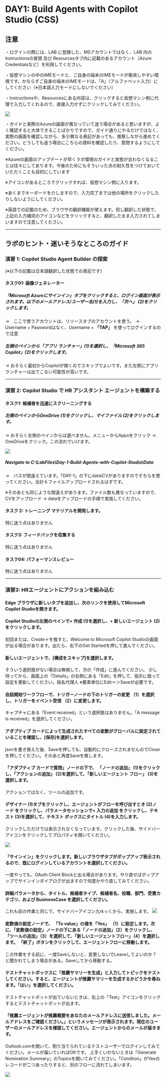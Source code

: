 # DAY1: Build Agents with Copilot Studio (CSS)

## 注意
・ログインの際には、LAB に登録した、MSアカウントではなく、LAB 内の Instructionsの冒頭 及び Resourcesタブ内に記載のあるアカウント（Azure Credentialsなど）を利用してください。

・仮想マシンの中のIMEモードと、ご自身の端末のIMEモードが衝突しやすい環境です。かならずご自身の端末のIMEモードは、「A」（アルファベット入力）にしてください（※日本語入力モードにしないでください）

・Instructionsや、Resourcesにある内容は、クリックすると仮想マシン側に代理で入力してくれるので、直接入力せずにクリックしてみてください。

![](assets/2025-10-05-12-46-29.png)

・ガイドと実際のAzureの画面が異なっていて迷う場合があると思いますが、よく確認すると大体できることばかりですので、ガイド通りにやるだけではなく、実際の画面を確認しながら、多少異なる表記があっても、推察しながら進めてください。どうしても迷う場合にこちらの資料を確認したり、質問するようにしてください。

※Azureの画面のアップデートが早くラボ環境のガイドと実態が合わなくなることは往々にしてあります。今後のためにもそういった点の耐久性をつけておいていただくことも目的にしています

※アイコンがあるところでクリックすれば、仮想マシン側に入ります。

※あくまでキーボードを介しますので、入力完了までは他の場所をクリックしたりしないようにしてください。

※英語での記載のため、ブラウザの翻訳機能が使えます。但し翻訳した状態で、上記の入力補完のアイコンなどをクリックすると、翻訳したまま入力されてしまいますので注意してください。

----
## ラボのヒント・迷いそうなところのガイド

### 演習 1: Copilot Studio Agent Builder の探索
(※以下の記載は日本語翻訳した状態での表記です)

#### タスク01: 画像ジェネレーター
##### 「Microsoft Azureにサインイン」タブをクリックすると、ログイン画面が表示されます。以下のメールアドレス/ユーザー名(1)を入力し、「次へ」 (2)をクリックします。
→　ここで使うアカウントは、リソースタブのアカウントを使う。
→ Username + Passwordはなく、Username +  **「TAP」** を使ってログインするので注意

##### 左側のペインから「アプリ ランチャー」(1)を選択し、「Microsoft 365 Copilot」(2)をクリックします。
→ おそらく最初からCopilotが開くのでスキップでよいです。また左側にアプリランチャーは出てこない可能性が高いです。

----
### 演習 2: Copilot Studio で HR アシスタント エージェントを構築する

#### タスク1: 候補者を迅速にスクリーニングする
##### 左側のペインからOneDrive (1)をクリックし、マイファイル (2)をクリックします。
→ おそらく左側のペインからは選べません。メニューからAppsをクリック → OneDriveをクリック。この流れでいけます。

![](assets/2025-10-05-13-01-41.png)

##### Navigate to C:\LabFiles\Day-1-Build-Agents-with-Copilot-Studio\Data
→　パスが間違えています。「DAY-1」の下にdata\CVがありますのでそちらを使ってください。合計６ファイルアップロードされるはずです。

※そのあとも同じような間違えがあります。ファイル数も異なっていますので、CVをアップロード → dataをアップロードの手順で実施してください。

#### タスク 2: トレーニング マテリアルを開発します。
特に迷う点はありません

#### タスク3: フィードバックを収集する
特に迷う点はありません

#### タスク04: パフォーマンスレビュー
特に迷う点はありません

----
### 演習3: HRエージェントにアクションを組み込む

#### Edge ブラウザに新しいタブを追加し、次のリンクを使用してMicrosoft Copilot Studioを開きます。
#### Copilot Studioの左側のペインで+ 作成 (1)を選択し、+ 新しいエージェント (2)をクリックします。
初回または、Create＋を推すと、Welcome to Microsoft Copilot Studioの画面が出る場合があります。出たら、右下のGet Startedを押して進んでください。

#### 新しいエージェントで、[構成をスキップ]を選択します。
そういう選択肢がない場合は無視して、次の「作成」に進んでください。
少し待ってから、画面上の「Details」の右側にある「Edit」を押して、指示に倣って設定を更新してください。指名代理人
※要素単位にEdit＝＞Saveが必要です。

#### 会話開始ワークフローで、トリガーノードの下のトリガーの変更 （1）を選択し、トリガーをイベント受信 （2）に変更します。
キャプチャにある「Event received」という選択肢はありません。「A message is received」を選択してください。

#### アダプティブ カードによって生成されたすべての変数がグローバルに設定されていることを確認し、[保存]を選択します。
jsonを書き換えた後、Saveを押しても、自動的にクローズされませんのでCloseを押してください。そのあと再度Saveを推します。

#### 「アダプティブ カードで質問」ノードの下で、 「ノードの追加」 (1)をクリックし、「アクションの追加」 (2)を選択して、「新しいエージェント フロー」 (3)を選択します。
アクションではなく、ツールの追加です。

#### デザイナー (1)タブをクリックし、エージェントがフローを呼び出すとき (2)ノード をクリックし、パラメータセッションで+ 入力の追加 をクリックし、テキスト (3)を選択して、テキスト ボックスにタイトル (4)を入力します。
クリックしただけでは表示されなくなっています。クリックした後、サイドバーアイコンをクリックしてプロパティを開いてください。

![](assets/2025-10-05-13-36-21.png)

#### 「サインイン」をクリックします。新しいブラウザタブがポップアップ表示されるので、既にログインしているアカウントを選択してください。
一度やっても、OAuth Client Blockと出る場合があります。やり直せばポップアップでサインインダイアログが出ますので何度かやり直してみてください。

#### 詳細パラメータから、タイトル、候補者タイプ、候補者名、役職、部門、受賞カテゴリ、および BusinessCase を選択してください。
これも前の作業と同じで、サイドバーアイコン九rkっくから、実施します。
![](assets/2025-10-05-13-40-18.png)

#### 変数値の設定ノードで、 「To value」の値を「Yes」 （1）に設定します。次に、「変数値の設定」ノードの下にある「ノードの追加」（2）をクリックし、 「ツールの追加」（3）を選択して、「新しいエージェントフロー」（4）を選択します。 「終了」ボタンをクリックして、エージェントフローに移動します。
この作業をする前に、一度Saveしないと、変更しないでLeaveしてよいのか？と聞かれてしまう場合がある。Saveしてから移動する。

#### テストチャットボックスに「推薦サマリーを生成」と入力してトピックをテストしてください。すると、エージェントが推薦サマリーを生成するかどうかを尋ねます。「はい」を選択してください。
テストチャットボットが出ていないときは、右上の「Test」アイコンをクリックするとテストチャットボットが出ます。


#### 「推薦エージェントが推薦概要をあなたのメールアドレスに送信しました。メールアドレスをご確認ください。」というメッセージが表示されます。現在のユーザーのメールアドレスを確認してください。エージェントからのメールが届きます。
Outlook.comを開いて、割り当てられているテストユーザーでログインしてみてください。メールが届いていればOKです。
上手くいかないときは「Generate Nomination Summary」のTopicsを開いてみてください。「Condtion」がYesのレコードが二つあったりすると、別のフローに流れてしまいます。

![](assets/2025-10-05-14-22-24.png)